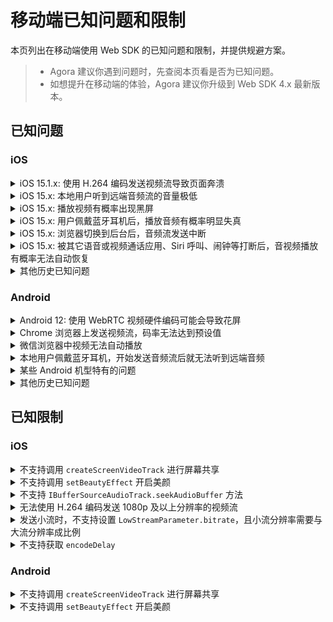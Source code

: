 # 移动端已知问题和限制

本页列出在移动端使用 Web SDK 的已知问题和限制，并提供规避方案。

> - Agora 建议你遇到问题时，先查阅本页看是否为已知问题。
> - 如想提升在移动端的体验，Agora 建议你升级到 Web SDK 4.x 最新版本。

## 已知问题

### iOS

<details>
<summary>iOS 15.1.x: 使用 H.264 编码发送视频流导致页面奔溃</summary>
<p>

**影响范围**：iOS 15.1.x 上的所有浏览器和内嵌 WkWebView 的应用（如微信浏览器和 Chrome 浏览器）。
</p>
<p>

**问题描述**：在 iOS 15.1.x 上的 Safari 浏览器和内嵌 WkWebView 的应用中，如果你调用 `createClient` 时将 `codec` 设为 `'h264'`，发送视频流后，页面会崩溃。
</p>
<p>

**问题原因**：该问题是由 iOS 15.x 上 WebKit 视频编码功能回退导致，详见 [WebKit Bug 231505](https://bugs.webkit.org/show_bug.cgi?id=231505)。
</p>
<p>

**规避方案**：使用 VP8 进行视频编码。

```javascript
createClient({codec:'vp8', mode})
```
</p>
</details>

<details>
<summary>iOS 15.x: 本地用户听到远端音频流的音量极低</summary>
<p>

**影响范围**：iOS 15.x 上的所有浏览器及内嵌 WkWebView 的应用（如微信浏览器和 Chrome 浏览器）。</p>
<p>

**问题描述**：在 iOS 15.x 上的 Safari 浏览器和内嵌 WkWebView 的应用中，订阅并播放远端音频轨道 `RemoteAudioTrack` 后，播放音量有概率极低，且音频从听筒中而不是扬声器中播放出来。</p>
<p>

**问题原因**：该问题是由 iOS 15.x 上 WebKit 音频功能回退导致，详见 [WebKit Bug 230902](https://bugs.webkit.org/show_bug.cgi?id=230902)。
</p>
<p>

**规避方案**：在 iOS 15.x 上使用 `WebAudio` 进行音频播放并使用 `GainNode` 调整音量后，可以提高播放音量。Agora 建议你按照以下步骤规避该问题：
1. 升级至 Web SDK 4.9.0 或以上版本。
2. 设置 SDK 私有参数 `REMOTE_AUDIO_TRACK_USES_WEB_AUDIO` 为 `true`。SDK 内部会使用 `WebAudio` 播放远端音频流。示例代码如下：
   ```javascript
   function isIOS15(ua){
       // 通过 UA 判断 iOS 版本是否为 15
   }

   if(isIOS15(navigator.userAgent)){
       AgoraRTC.setParameter("REMOTE_AUDIO_TRACK_USES_WEB_AUDIO", true);
   }
   ```
</p>
</details>

<details>
<summary>iOS 15.x: 播放视频有概率出现黑屏</summary>
<p>

**影响范围**：iOS 15.x 上的所有浏览器及内嵌 WkWebView 的应用（如微信浏览器和 Chrome 浏览器）。
</p>
<p>

**问题描述**：在 iOS 15.x 上的 Safari 浏览器和内嵌 WkWebView 的应用中，在 DOM 中播放视频且在 `video` 元素或其父元素添加某些 CSS 属性（如 `transform`、`animation`）后，或者改变 CSS 属性重绘视频渲染区域后，有概率视频播放出现黑屏。
</p>
<p>

**问题原因**：该问题是由 iOS 15.x 上 WebKit 视频渲染功能回退导致，详见 [WebKit Bug 230902](https://bugs.webkit.org/show_bug.cgi?id=230902)。
</p>
<p>

**规避方案**：升级至 Web SDK 4.x 最新版本，并且尽量减少更改 `video` 元素及其父元素的 CSS 属性。
</p>
</details>


<details>
<summary>iOS 15.x: 用户佩戴蓝牙耳机后，播放音频有概率明显失真</summary>
<p>

**影响范围**：iOS 15.x 上的所有浏览器及内嵌 WkWebView 的应用（如微信浏览器和 Chrome 浏览器）。
</p>
<p>

**问题描述**：在 iOS 15.x 上的 Safari 浏览器和内嵌 WkWebView 的应用中，如果用户佩戴蓝牙耳机进行音频播放，音频有概率明显失真。
</p>
<p>

**问题原因**：该问题是由 iOS 15.x 上 WebKit 音频播放功能回退导致，详见 [WebKit Bug 231422](https://bugs.webkit.org/show_bug.cgi?id=231422)。
</p>
<p>

**规避方案**：暂无
</p>
</details>

<details>
<summary>iOS 15.x: 浏览器切换到后台后，音频流发送中断</summary>
<p>

**影响范围**：iOS 15.x 上的所有浏览器及内嵌 WkWebView 的应用（如微信浏览器和 Chrome 浏览器）。
</p>
<p>

**问题描述**：在 iOS 15.x 上的 Safari 浏览器和内嵌 WkWebView 的应用中发送音频流，浏览器或应用切换到后台后，音频流发送会中断。
</p>
<p>

**问题原因**：由于 WebKit 的 [bug](https://bugs.webkit.org/show_bug.cgi?id=231105)，浏览器切换至后台后，`WebAudio` 的 `AudioContext` 会停止音频处理。
</p>
<p>

**规避方案**：参考以下步骤规避此问题：
1. 升级至 Web SDK 4.7.3 或之后版本。
2. 调用 `createMicrophoneAudioTrack` 创建音频轨道时，将`bypassWebAudio` 参数设为 `true`，本地音频流会不经由 `WebAudio` 处理直接发布。

   ```javascript
   const localAudioTrack = await AgoraRTC.createMicrophoneAudioTrack({bypassWebAudio: true});
   ```

   > 注意：此方案会导致混音功能（`MixingAudioTrack`）失效。
</p>
</details>

<details>
<summary>iOS 15.x: 被其它语音或视频通话应用、Siri 呼叫、闹钟等打断后，音视频播放有概率无法自动恢复</summary>
<p>

**影响范围**：iOS 15.x 上的所有浏览器及内嵌 WkWebView 的应用（如微信浏览器和 Chrome 浏览器）。
</p>
<p>

**问题描述**：在 iOS 15.x 上的 Safari 浏览器和内嵌 WkWebView 的应用中播放音视频，如果被其它语音或视频通话应用、Siri 呼叫、闹钟等打断，音视频播放有概率无法自动恢复。
</p>
<p>

**问题原因**：音视频播放被打断后，DOM `video` 元素和 `audio` 元素的状态变为 `paused`。打断结束后，状态无法自动切回 `playing`，且调用`HTMLMediaElement.play` 方法也无法恢复媒体的播放。详见 [WebKit bug 232599](https://bugs.webkit.org/show_bug.cgi?id=232599) 和[WebKit bug 226698](https://bugs.webkit.org/show_bug.cgi?id=226698)。
</p>
<p>

**规避方案**：升级至 Web SDK 4.x 最新版本。SDK 会尝试在打断事件后恢复媒体播放。
</p>
</details>

<details>
<summary>其他历史已知问题</summary>
<p>

- iOS 13 和 14 上可能出现远端用户音量随机变化的问题。
- 切换前置、后置摄像头后采集画面可能会瞬间旋转。
- 语音路由随机切换，即可能出现插着耳机但是仍然从扬声器出声，或者没有耳机却从听筒出声的情况。
- 连续两次调用 `getUserMedia` 获取相同媒体类型的轨道，第一次获取的媒体轨道会静音或黑屏。
- 使用过其他使用音视频输入设备的 app 后（例如 Siri 或者 Skype 通话），无法采集本地音频或视频。
</p>
</details>

### Android

<details>
<summary>Android 12: 使用 WebRTC 视频硬件编码可能会导致花屏</summary>

<p>

**影响范围**：部分安装了 Android 12 的设备，如 Pixel 3 和 Pixel 4。
</p>
<p>

**问题描述**：在 Android 12 上使用 Chrome 浏览器或 Chromium 内核浏览器，如果默认开启 WebRTC `H264` 或 `VP8` 视频硬件编码，可能会导致花屏。
</p>
<p>

**问题原因**：该问题是由 Chromium WebRTC 模块视频编码回退导致，详见 [Chromium issue 1237677](https://bugs.chromium.org/p/chromium/issues/detail?id=1237677)。
</p>
<p>

**规避方案**：引导使用 Android 12 的客户在 Chrome 浏览器中打开 `Chrome://flags` 配置页面，关闭 WebRTC 视频硬件编码相关配置。Chrome 计划在 97 版本中修复该问题。
</p>
</details>

<details>
<summary>Chrome 浏览器上发送视频流，码率无法达到预设值</summary>
<p>

**影响范围**：部分 Android 设备，如部分小米及 One Plus 机型。
</p>
<p>

**问题描述**：在 Chrome 浏览器或 Chromium 内核浏览器上视频发送码率无法达到 Web SDK 的预设值。
</p>
<p>

**问题原因**：可能是因为硬件编码导致特定视频编码帧率下码率无法达到预设值。
</p>
<p>

**规避方案**：大部分情况下，视频编码帧率为 15 fps 时，码率会过低，而帧率为 30 fps 时码率则相对较高。因此 Agora 建议遇到码率问题时，尝试将帧率设为 30 fps。
</p>
</details>

<details>
<summary>微信浏览器中视频无法自动播放</summary>
<p>

**影响范围**：使用 Chromium 89 内核的微信浏览器
</p>
<p>

**问题描述**：视频无法自动播放，并且当通过用户手势（点击、触摸）恢复自动播放后，下一次的视频播放仍然无法自动播放。
</p>
<p>

**问题原因**：可能是微信浏览器对自动播放的行为处理有异常，与其他浏览器的行为不一致。
</p>
<p>

**规避方案**：参考以下步骤规避此问题：
1. 升级至 Web SDK 4.x 最新版本。
2. 监听 `AgoraRTC.onAutoplayFailed` 事件。在此事件中，引导用户点击页面，恢复播放：

    ```javascript
    AgoraRTC.onAutoplayFailed = ()=>{
        document.alert('请点击页面后恢复播放');
    }
    ```
</p>
</details>

<details>
<summary>本地用户佩戴蓝牙耳机，开始发送音频流后就无法听到远端音频</summary>
<p>

**影响范围**：部分小米及 One Plus 机型
</p>
<p>

**问题描述**：如果本地用户佩戴蓝牙耳机，在通话过程中通过蓝牙耳机采集本地音频且发送音频流后，有概率会无法收听到远端用户的声音。
</p>
<p>

**问题原因**：可能是由于 Chromium 在蓝牙设备的 profile 切换后会产生音频异常。
</p>
<p>

**规避方案**：暂无
</p>
</details>

<details>
<summary>某些 Android 机型特有的问题</summary>
<p>

- 在搭载**联发科芯片**的设备上无法使用 H.264 编码在 Chrome 浏览器中发送视频流。
- 在搭载**华为海思麒麟芯片**的设备上，Android Chrome 88 以下版本上，无法使用 H.264 编码发送视频流。
- 在**OnePlus 6**上使用 Chrome 浏览器接收远端视频流期间熄灭屏幕，可能会导致视频流冻结。
</p>
</details>

<details>
<summary>其他历史已知问题</summary>
<p>

- 在部分 Android 设备上可能无法获取到媒体设备的 device label。
- 在部分 Android 设备上音视频流被系统电话呼叫或其他语音和视频通话应用打断，可能会导致 track-ended，需要重新采集音视频。
- 在 Android Chrome 上无法使用 H.264 编码发送大小流。
</p>
</details>

## 已知限制

### iOS

<details>
<summary>不支持调用 <code>createScreenVideoTrack</code> 进行屏幕共享</summary>
<p>

原因：iOS Safari 及 WkWebView 不支持 `mediaDevices.getDisplayMedia` 接口。
</p>
</details>

<details>
<summary>不支持调用 <code>setBeautyEffect</code> 开启美颜</summary>
<p>

原因：iOS Safari 及 WkWebView 对 WebGL 支持不佳，且 iOS 设备在进行美颜算法处理时性能消耗过大。
</p>
</details>

<details>
<summary>不支持 <code>IBufferSourceAudioTrack.seekAudioBuffer</code> 方法</summary>
<p>

原因：iOS 上 `WebAudio` 不支持实现该方法。
</p>
</details>

<details>
<summary>无法使用 H.264 编码发送 1080p 及以上分辨率的视频流</summary>
<p>

原因：Web SDK 使用 H.264 Baseline Profile 进行协商，因此 iOS 上不支持编码发送 1080p 及以上分辨率的视频流。
</p>
</details>

<details>
<summary>发送小流时，不支持设置 <code>LowStreamParameter.bitrate</code>，且小流分辨率需要与大流分辨率成比例</summary>
<p>

原因：iOS Safari 及 WkWebView 中 `RTCRTPSender.setParameters` 方法无法指定帧率，通过 `scaleResolutionDownBy` 属性进行分辨率压缩后，小流分辨率与大流成固定比率。
</p>
</details>

<details>
<summary>不支持获取 <code>encodeDelay</code></summary>
<p>

原因：iOS 上无法通过 WebRTC 的 `getStats` 接口计算出 `encodeDelay`。
</p>
</details>

### Android

<details>
<summary>不支持调用 <code>createScreenVideoTrack</code> 进行屏幕共享</summary>
<p>

原因：移动端浏览器及 WkWebView 未实现 `mediaDevices.getDisplayMedia` 接口。
</p>
</details>

<details>
<summary>不支持调用 <code>setBeautyEffect</code> 开启美颜</summary>
<p>

原因：移动端设备在进行美颜算法处理时性能消耗过大。
</p>
</details>